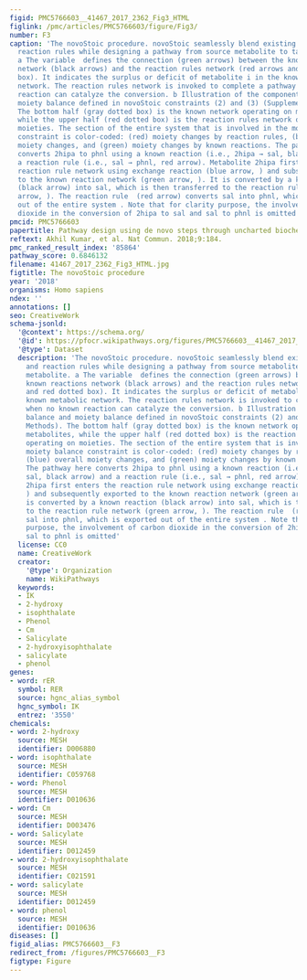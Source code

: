 ```yaml
---
figid: PMC5766603__41467_2017_2362_Fig3_HTML
figlink: /pmc/articles/PMC5766603/figure/Fig3/
number: F3
caption: 'The novoStoic procedure. novoStoic seamlessly blend existing reactions and
  reaction rules while designing a pathway from source metabolite to target metabolite.
  a The variable  defines the connection (green arrows) between the known reactions
  network (black arrows) and the reaction rules network (red arrows and red dotted
  box). It indicates the surplus or deficit of metabolite i in the known metabolic
  network. The reaction rules network is invoked to complete a pathway when no known
  reaction can catalyze the conversion. b Illustration of the component balance and
  moiety balance defined in novoStoic constraints (2) and (3) (Supplementary Methods).
  The bottom half (gray dotted box) is the known network operating on metabolites,
  while the upper half (red dotted box) is the reaction rules network operating on
  moieties. The section of the entire system that is involved in the moiety balance
  constraint is color-coded: (red) moiety changes by reaction rules, (blue) overall
  moiety changes, and (green) moiety changes by known reactions. The pathway here
  converts 2hipa to phnl using a known reaction (i.e., 2hipa → sal, black arrow) and
  a reaction rule (i.e., sal → phnl, red arrow). Metabolite 2hipa first enters the
  reaction rule network using exchange reaction (blue arrow, ) and subsequently exported
  to the known reaction network (green arrow, ). It is converted by a known reaction
  (black arrow) into sal, which is then transferred to the reaction rule network (green
  arrow, ). The reaction rule  (red arrow) converts sal into phnl, which is exported
  out of the entire system . Note that for clarity purpose, the involvement of carbon
  dioxide in the conversion of 2hipa to sal and sal to phnl is omitted'
pmcid: PMC5766603
papertitle: Pathway design using de novo steps through uncharted biochemical spaces.
reftext: Akhil Kumar, et al. Nat Commun. 2018;9:184.
pmc_ranked_result_index: '85864'
pathway_score: 0.6846132
filename: 41467_2017_2362_Fig3_HTML.jpg
figtitle: The novoStoic procedure
year: '2018'
organisms: Homo sapiens
ndex: ''
annotations: []
seo: CreativeWork
schema-jsonld:
  '@context': https://schema.org/
  '@id': https://pfocr.wikipathways.org/figures/PMC5766603__41467_2017_2362_Fig3_HTML.html
  '@type': Dataset
  description: 'The novoStoic procedure. novoStoic seamlessly blend existing reactions
    and reaction rules while designing a pathway from source metabolite to target
    metabolite. a The variable  defines the connection (green arrows) between the
    known reactions network (black arrows) and the reaction rules network (red arrows
    and red dotted box). It indicates the surplus or deficit of metabolite i in the
    known metabolic network. The reaction rules network is invoked to complete a pathway
    when no known reaction can catalyze the conversion. b Illustration of the component
    balance and moiety balance defined in novoStoic constraints (2) and (3) (Supplementary
    Methods). The bottom half (gray dotted box) is the known network operating on
    metabolites, while the upper half (red dotted box) is the reaction rules network
    operating on moieties. The section of the entire system that is involved in the
    moiety balance constraint is color-coded: (red) moiety changes by reaction rules,
    (blue) overall moiety changes, and (green) moiety changes by known reactions.
    The pathway here converts 2hipa to phnl using a known reaction (i.e., 2hipa →
    sal, black arrow) and a reaction rule (i.e., sal → phnl, red arrow). Metabolite
    2hipa first enters the reaction rule network using exchange reaction (blue arrow,
    ) and subsequently exported to the known reaction network (green arrow, ). It
    is converted by a known reaction (black arrow) into sal, which is then transferred
    to the reaction rule network (green arrow, ). The reaction rule  (red arrow) converts
    sal into phnl, which is exported out of the entire system . Note that for clarity
    purpose, the involvement of carbon dioxide in the conversion of 2hipa to sal and
    sal to phnl is omitted'
  license: CC0
  name: CreativeWork
  creator:
    '@type': Organization
    name: WikiPathways
  keywords:
  - IK
  - 2-hydroxy
  - isophthalate
  - Phenol
  - Cm
  - Salicylate
  - 2-hydroxyisophthalate
  - salicylate
  - phenol
genes:
- word: rER
  symbol: RER
  source: hgnc_alias_symbol
  hgnc_symbol: IK
  entrez: '3550'
chemicals:
- word: 2-hydroxy
  source: MESH
  identifier: D006880
- word: isophthalate
  source: MESH
  identifier: C059768
- word: Phenol
  source: MESH
  identifier: D010636
- word: Cm
  source: MESH
  identifier: D003476
- word: Salicylate
  source: MESH
  identifier: D012459
- word: 2-hydroxyisophthalate
  source: MESH
  identifier: C021591
- word: salicylate
  source: MESH
  identifier: D012459
- word: phenol
  source: MESH
  identifier: D010636
diseases: []
figid_alias: PMC5766603__F3
redirect_from: /figures/PMC5766603__F3
figtype: Figure
---
```

